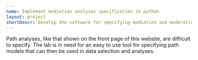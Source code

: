 ```yaml
---
name: Implement mediation analyses specification in python
layout: project
shortDescr: Develop the software for specifying mediation and moderation statistical analyses using python.
---
```

Path analyses, like that shown on the front page of this website, are difficult to specify. The lab is in need for an easy to use tool for specifying path models that can then be used in data selection and analyses. 

